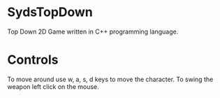 # SydsTopDown
 Top Down 2D Game written in C++ programming language.
# Controls
To move around use w, a, s, d keys to move the character. To swing the weapon left click on the mouse.
